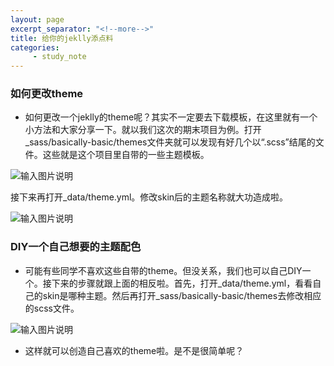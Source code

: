 ```yaml
---
layout: page
excerpt_separator: "<!--more-->"
title: 给你的jeklly添点料
categories:
     - study_note
---
```

### 如何更改theme
- 如何更改一个jeklly的theme呢？其实不一定要去下载模板，在这里就有一个小方法和大家分享一下。就以我们这次的期末项目为例。打开_sass/basically-basic/themes文件夹就可以发现有好几个以“.scss”结尾的文件。这些就是这个项目里自带的一些主题模板。
<!--more-->

![输入图片说明](https://gitee.com/limiaohuang/Mywebsite/raw/gh-pages/assets/images/%E6%95%99%E7%A8%8B2.PNG)

接下来再打开_data/theme.yml。修改skin后的主题名称就大功造成啦。

![输入图片说明](https://gitee.com/limiaohuang/Mywebsite/raw/gh-pages/assets/images/%E6%95%99%E7%A8%8B1.PNG)

### DIY一个自己想要的主题配色
- 可能有些同学不喜欢这些自带的theme。但没关系，我们也可以自己DIY一个。接下来的步骤就跟上面的相反啦。首先，打开_data/theme.yml，看看自己的skin是哪种主题。然后再打开_sass/basically-basic/themes去修改相应的scss文件。

![输入图片说明](https://gitee.com/limiaohuang/Mywebsite/raw/gh-pages/assets/images/%E6%95%99%E7%A8%8B3.PNG)

- 这样就可以创造自己喜欢的theme啦。是不是很简单呢？